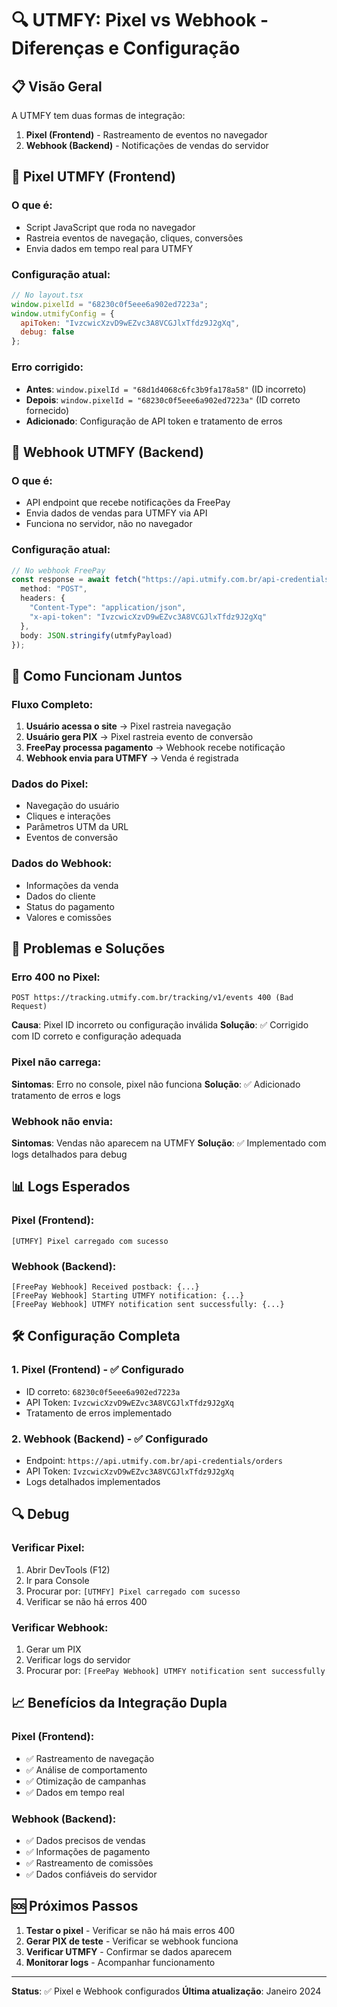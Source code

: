 # 🔍 UTMFY: Pixel vs Webhook - Diferenças e Configuração

## 📋 Visão Geral

A UTMFY tem duas formas de integração:

1. **Pixel (Frontend)** - Rastreamento de eventos no navegador
2. **Webhook (Backend)** - Notificações de vendas do servidor

## 🎯 Pixel UTMFY (Frontend)

### **O que é:**
- Script JavaScript que roda no navegador
- Rastreia eventos de navegação, cliques, conversões
- Envia dados em tempo real para UTMFY

### **Configuração atual:**
```javascript
// No layout.tsx
window.pixelId = "68230c0f5eee6a902ed7223a";
window.utmifyConfig = {
  apiToken: "IvzcwicXzvD9wEZvc3A8VCGJlxTfdz9J2gXq",
  debug: false
};
```

### **Erro corrigido:**
- **Antes**: `window.pixelId = "68d1d4068c6fc3b9fa178a58"` (ID incorreto)
- **Depois**: `window.pixelId = "68230c0f5eee6a902ed7223a"` (ID correto fornecido)
- **Adicionado**: Configuração de API token e tratamento de erros

## 🔗 Webhook UTMFY (Backend)

### **O que é:**
- API endpoint que recebe notificações da FreePay
- Envia dados de vendas para UTMFY via API
- Funciona no servidor, não no navegador

### **Configuração atual:**
```typescript
// No webhook FreePay
const response = await fetch("https://api.utmify.com.br/api-credentials/orders", {
  method: "POST",
  headers: {
    "Content-Type": "application/json",
    "x-api-token": "IvzcwicXzvD9wEZvc3A8VCGJlxTfdz9J2gXq"
  },
  body: JSON.stringify(utmfyPayload)
});
```

## 🔄 Como Funcionam Juntos

### **Fluxo Completo:**

1. **Usuário acessa o site** → Pixel rastreia navegação
2. **Usuário gera PIX** → Pixel rastreia evento de conversão
3. **FreePay processa pagamento** → Webhook recebe notificação
4. **Webhook envia para UTMFY** → Venda é registrada

### **Dados do Pixel:**
- Navegação do usuário
- Cliques e interações
- Parâmetros UTM da URL
- Eventos de conversão

### **Dados do Webhook:**
- Informações da venda
- Dados do cliente
- Status do pagamento
- Valores e comissões

## 🚨 Problemas e Soluções

### **Erro 400 no Pixel:**
```
POST https://tracking.utmify.com.br/tracking/v1/events 400 (Bad Request)
```

**Causa**: Pixel ID incorreto ou configuração inválida
**Solução**: ✅ Corrigido com ID correto e configuração adequada

### **Pixel não carrega:**
**Sintomas**: Erro no console, pixel não funciona
**Solução**: ✅ Adicionado tratamento de erros e logs

### **Webhook não envia:**
**Sintomas**: Vendas não aparecem na UTMFY
**Solução**: ✅ Implementado com logs detalhados para debug

## 📊 Logs Esperados

### **Pixel (Frontend):**
```
[UTMFY] Pixel carregado com sucesso
```

### **Webhook (Backend):**
```
[FreePay Webhook] Received postback: {...}
[FreePay Webhook] Starting UTMFY notification: {...}
[FreePay Webhook] UTMFY notification sent successfully: {...}
```

## 🛠️ Configuração Completa

### **1. Pixel (Frontend) - ✅ Configurado**
- ID correto: `68230c0f5eee6a902ed7223a`
- API Token: `IvzcwicXzvD9wEZvc3A8VCGJlxTfdz9J2gXq`
- Tratamento de erros implementado

### **2. Webhook (Backend) - ✅ Configurado**
- Endpoint: `https://api.utmify.com.br/api-credentials/orders`
- API Token: `IvzcwicXzvD9wEZvc3A8VCGJlxTfdz9J2gXq`
- Logs detalhados implementados

## 🔍 Debug

### **Verificar Pixel:**
1. Abrir DevTools (F12)
2. Ir para Console
3. Procurar por: `[UTMFY] Pixel carregado com sucesso`
4. Verificar se não há erros 400

### **Verificar Webhook:**
1. Gerar um PIX
2. Verificar logs do servidor
3. Procurar por: `[FreePay Webhook] UTMFY notification sent successfully`

## 📈 Benefícios da Integração Dupla

### **Pixel (Frontend):**
- ✅ Rastreamento de navegação
- ✅ Análise de comportamento
- ✅ Otimização de campanhas
- ✅ Dados em tempo real

### **Webhook (Backend):**
- ✅ Dados precisos de vendas
- ✅ Informações de pagamento
- ✅ Rastreamento de comissões
- ✅ Dados confiáveis do servidor

## 🆘 Próximos Passos

1. **Testar o pixel** - Verificar se não há mais erros 400
2. **Gerar PIX de teste** - Verificar se webhook funciona
3. **Verificar UTMFY** - Confirmar se dados aparecem
4. **Monitorar logs** - Acompanhar funcionamento

---

**Status**: ✅ Pixel e Webhook configurados
**Última atualização**: Janeiro 2024
